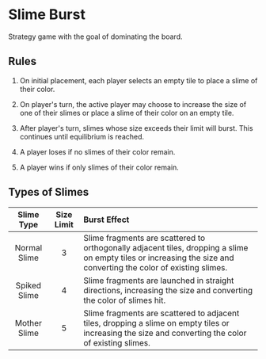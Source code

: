# Slime Burst

Strategy game with the goal of dominating the board.

## Rules

1. On initial placement, each player selects an empty tile to place a slime of their color.

2. On player's turn, the active player may choose to increase the size of one of their slimes or place a slime of their color on an empty tile.

3. After player's turn, slimes whose size exceeds their limit will burst. This continues until equilibrium is reached.

4. A player loses if no slimes of their color remain.

4. A player wins if only slimes of their color remain.

## Types of Slimes

| Slime Type   | Size Limit | Burst Effect                                                                                                                                                       |
| :---:        | :---:      | :---                                                                                                                                                               |
| Normal Slime | 3          | Slime fragments are scattered to orthogonally adjacent tiles, dropping a slime on empty tiles or increasing the size and converting the color of  existing slimes. |
| Spiked Slime | 4          | Slime fragments are launched in straight directions, increasing the size and converting the color of slimes hit.                                                   |
| Mother Slime | 5          | Slime fragments are scattered to adjacent tiles, dropping a slime on empty tiles or increasing the size and converting the color of  existing slimes.              |
